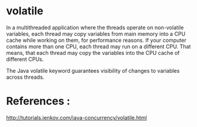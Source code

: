 # volatile
In a multithreaded application where the threads operate on non-volatile variables, each thread may copy variables from main memory into a CPU cache while working on them, for performance reasons. If your computer contains more than one CPU, each thread may run on a different CPU. That means, that each thread may copy the variables into the CPU cache of different CPUs.

The Java volatile keyword guarantees visibility of changes to variables across threads.







# References :
http://tutorials.jenkov.com/java-concurrency/volatile.html
